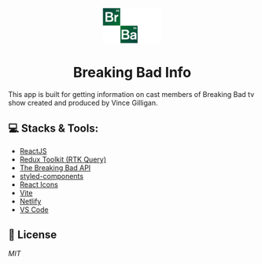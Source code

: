 <p align="center">
  <a href="#">
    <img alt="site logo" src="./src/assets/logo.png" width="120" style="background-color: #0D2213" />
  </a>
</p>
<h1 align="center">
  Breaking Bad Info
</h1>

This app is built for getting information on cast members of Breaking Bad tv show created and produced by Vince Gilligan.

## 💻 Stacks & Tools:

- [ReactJS](https://reactjs.org/)
- [Redux Toolkit (RTK Query)](https://redux-toolkit.js.org/rtk-query/overview)
- [The Breaking Bad API](https://breakingbadapi.com/)
- [styled-components](https://styled-components.com/)
- [React Icons](https://react-icons.github.io/react-icons/)
- [Vite](https://vitejs.dev/)
- [Netlify](https://www.netlify.com/)
- [VS Code](https://code.visualstudio.com/)

## 📝 License

_MIT_
